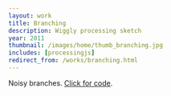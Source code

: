 ```yaml
---
layout: work
title: Branching
description: Wiggly processing sketch
year: 2011
thumbnail: /images/home/thumb_branching.jpg
includes: [processingjs]
redirect_from: /works/branching.html
---
```


Noisy branches. [Click for code](https://www.openprocessing.org/sketch/65382).

<p>
	<center>
	<canvas data-processing-sources="/code/Branching/Branching.pde"></canvas>
	</center>
</p>
